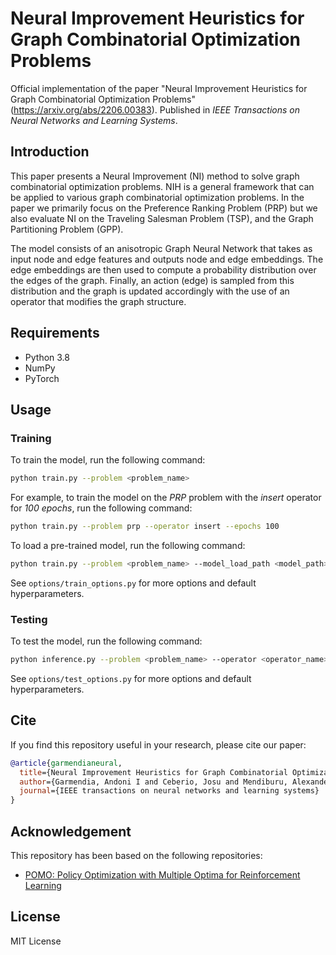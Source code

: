 # Neural Improvement Heuristics for Graph Combinatorial Optimization Problems

Official implementation of the paper "Neural Improvement Heuristics for Graph Combinatorial Optimization Problems" (https://arxiv.org/abs/2206.00383). Published in *IEEE Transactions on Neural Networks and Learning Systems*.

## Introduction
This paper presents a Neural Improvement (NI) method to solve graph combinatorial optimization problems. 
NIH is a general framework that can be applied to various graph combinatorial optimization problems. 
In the paper we primarily focus on the Preference Ranking Problem (PRP) but we also evaluate NI on the Traveling Salesman Problem (TSP), and the Graph Partitioning Problem (GPP).

The model consists of an anisotropic Graph Neural Network that takes as input node and edge features and outputs node and edge embeddings.
The edge embeddings are then used to compute a probability distribution over the edges of the graph.
Finally, an action (edge) is sampled from this distribution and the graph is updated accordingly with the use of an operator that modifies the graph structure.

## Requirements

* Python 3.8
* NumPy
* PyTorch 

## Usage

### Training

To train the model, run the following command:

```bash
python train.py --problem <problem_name>
```

For example, to train the model on the *PRP* problem with the *insert* operator for *100 epochs*, run the following command:

```bash
python train.py --problem prp --operator insert --epochs 100
```

To load a pre-trained model, run the following command:

```bash
python train.py --problem <problem_name> --model_load_path <model_path>
```

See `options/train_options.py` for more options and default hyperparameters.

### Testing

To test the model, run the following command:

```bash
python inference.py --problem <problem_name> --operator <operator_name> --model_load_path <model_path>
```

See `options/test_options.py` for more options and default hyperparameters.

## Cite

If you find this repository useful in your research, please cite our paper:

```bibtex
@article{garmendianeural,
  title={Neural Improvement Heuristics for Graph Combinatorial Optimization Problems},
  author={Garmendia, Andoni I and Ceberio, Josu and Mendiburu, Alexander},
  journal={IEEE transactions on neural networks and learning systems}
}
```

## Acknowledgement

This repository has been based on the following repositories:
* [POMO: Policy Optimization with Multiple Optima for Reinforcement Learning](https://github.com/yd-kwon/POMO)

## License

MIT License




